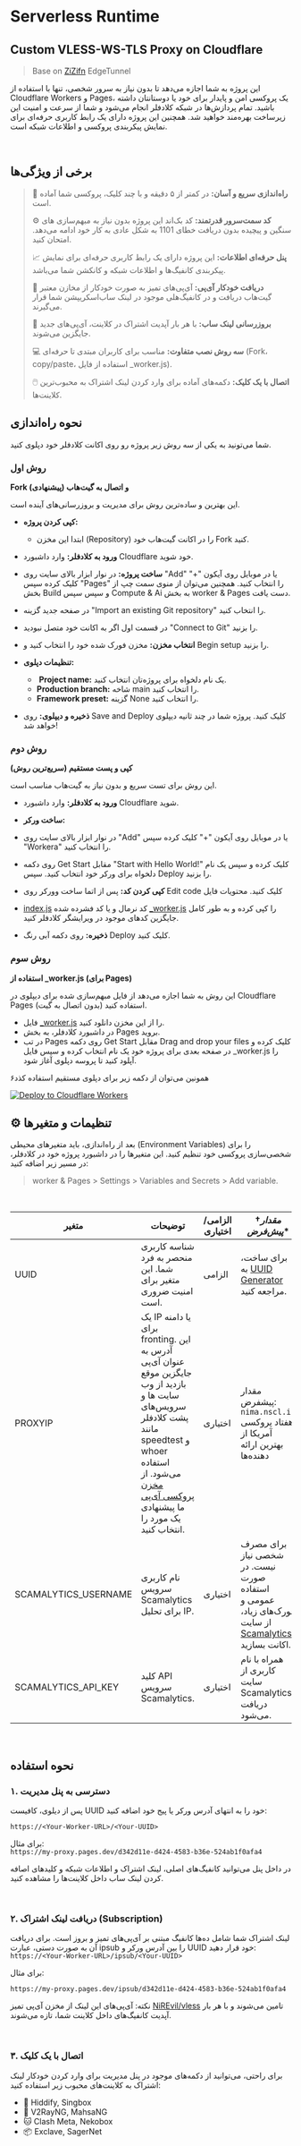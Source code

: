 # Serverless Runtime

## Custom VLESS-WS-TLS Proxy on Cloudflare

> Base on [ZiZifn] EdgeTunnel

این پروژه به شما اجازه می‌دهد تا بدون نیاز به سرور شخصی، تنها با استفاده از Cloudflare Workers و Pages، یک پروکسی امن و پایدار برای خود یا دوستانتان داشته باشید. تمام پردازش‌ها در شبکه کلادفلر انجام می‌شود و شما از سرعت و امنیت این زیرساخت بهره‌مند خواهید شد.
همچنین این پروژه دارای یک رابط کاربری حرفه‌ای برای نمایش پیکربندی پروکسی و اطلاعات شبکه است.

<br/> 

 ## برخی از ویژگی‌ها


> 
> 🧩 **راه‌اندازی سریع و آسان:** در کمتر از ۵ دقیقه و با چند کلیک، پروکسی شما آماده است.
>
> ⚙️ **کد سمت‌سرور قدرتمند:** کد‌ بک‌اند این پروژه بدون نیاز به مبهم‌سازی‌ های سنگین و پیچیده بدون دریافت خطای 1101 به شکل عادی به کار خود ادامه می‌دهد. امتحان کنید.
>
> 📈 **پنل حرفه‌ای اطلاعات:** این پروژه دارای یک رابط کاربری حرفه‌ای برای نمایش پیکربندی‌ کانفیگ‌ها و اطلاعات شبکه و کانکشن شما می‌باشد.
>   
> 🧠 **دریافت خودکار آی‌پی:** آی‌پی‌های تمیز به صورت خودکار از مخازن معتبر گیت‌هاب دریافت و در کانفیگ‌هلی موجود در لینک ساب‌اسکریپشن شما قرار می‌گیرند.
>   
> 🔄 **بروزرسانی لینک ساب:** با هر بار آپدیت اشتراک در کلاینت، آی‌پی‌های جدید جایگزین می‌شوند.
>   
> 💻 **سه روش نصب متفاوت:** مناسب برای کاربران مبتدی تا حرفه‌ای (Fork، copy/paste، استفاده از فایل _worker.js).
> 
> 🖱️ **اتصال با یک کلیک:** دکمه‌های آماده برای وارد کردن لینک اشتراک به محبوب‌ترین کلاینت‌ها.
> 

</div>
   
## نحوه راه‌اندازی

شما می‌تونید به یکی از سه روش زیر پروژه رو روی اکانت کلادفلر خود دپلوی کنید.

### روش اول 
 ‏**Fork و اتصال به گیت‌هاب (پیشنهادی)**
 
این بهترین و ساده‌ترین روش برای مدیریت و بروزرسانی‌های آینده است.

- **کپی کردن پروژه:**
  - ابتدا این مخزن (Repository) را در اکانت گیت‌هاب خود Fork کنید.

- **ورود به کلادفلر:** وارد داشبورد Cloudflare خود شوید.
- **ساخت پروژه:** در نوار ابزار بالای سایت روی "Add" یا در موبایل روی آیکون "+" کلیک کرده سپس "Pages" را انتخاب کنید. همچنین می‌توان از منوی سمت چپ از بخش Build و سپس سپس Compute & Ai به بخش worker & Pages دست یافت.
- در صفحه جدید گزینه "Import an existing Git repository" را انتخاب کنید. 

- در قسمت اول اگر به اکانت خود متصل نبودید "Connect to Git" را بزنید.
- **انتخاب مخزن:** مخزن فورک شده خود را انتخاب کنید و Begin setup را بزنید.
- **تنظیمات دپلوی:**
  - ‏ **Project name:** یک نام دلخواه برای پروژه‌تان انتخاب کنید.
  - **Production branch:** شاخه main را انتخاب کنید.
  - **Framework preset:** گزینه None را انتخاب کنید.

- **ذخیره و دیپلوی:** روی Save and Deploy کلیک کنید. پروژه شما در چند ثانیه دیپلوی خواهد شد!

### روش دوم  
**کپی و پست مستقیم (سریع‌ترین روش)**

این روش برای تست سریع و بدون نیاز به گیت‌هاب مناسب است.

- **ورود به کلادفلر:** وارد داشبورد Cloudflare شوید.
- **ساخت ورکر:**
- در نوار ابزار بالای سایت روی "Add" یا در موبایل روی آیکون "+" کلیک کرده سپس "Workera" را انتخاب کنید.
- روی دکمه Get Start مقابل "Start with Hello World!" کلیک کرده و سپس یک نام دلخواه برای ورکر خود انتخاب کنید. سپس Deploy را بزنید.

- **کپی کردن کد:** پس از اتما ساخت وورکر روی Edit code کلیک کنید. محتویات فایل
-  [index.js](./index.js) کد نرمال و یا کد فشرده شده [_worker.js](./_worker.js) را کپی کرده و به طور کامل جایگزین کدهای موجود در ویرایشگر کلادفلر کنید.
- **ذخیره:** روی دکمه آبی رنگ Deploy کلیک کنید.


### روش سوم
**استفاده از _worker.js (برای Pages)**

این روش به شما اجازه می‌دهد از فایل مبهم‌سازی شده برای دیپلوی در Cloudflare Pages (بدون اتصال به گیت) استفاده کنید.
- فایل  [_worker.js](./_worker.js) را از این مخزن دانلود کنید.
- در داشبورد کلادفلر، به بخش Pages بروید.
- در تب Pages روی  دکمه Get Start مقابل Drag and drop your files کلیک کرده و در صفحه بعدی برای پروژه خود یک نام انتخاب کرده و سپس فایل _worker.js را آپلود کنید تا پروسه دپلوی آغاز شود.


همونین می‌توان از دکمه زیر برای دپلوی مستقیم استفاده کذد۶

[![Deploy to Cloudflare Workers](https://deploy.workers.cloudflare.com/button)](https://deploy.workers.cloudflare.com/?url=https://github.com/NiREvil/zizifn)



## ⚙️ تنظیمات و متغیرها

بعد از راه‌اندازی، باید متغیرهای محیطی (Environment Variables) را برای شخصی‌سازی پروکسی خود تنظیم کنید. این متغیرها را در داشبورد پروژه خود در کلادفلر، در مسیر زیر اضافه کنید:

> worker & Pages > Settings > Variables and Secrets > Add variable.

<br/> 

| **متغیر** | **توضیحات** | **الزامی/اختیاری** | †*مقدار پیش‌فرض** |
|------|-------|--------|----------|
| UUID | شناسه کاربری منحصر به فرد شما. این متغیر برای امنیت ضروری است. | الزامی | برای ساخت، به [UUID Generator][2] مراجعه کنید. |
| PROXYIP | یک IP یا دامنه برای fronting. این آدرس به عنوان آی‌پی جایگزین موقع بازدید از وب سایت ها و سرویس‌های پشت کلادفلر مانند speedtest و whoer استفاده می‌شود. از [مخزن پروکسی آی‌پی][3] ما پیشنهادی یک مورد را انتخاب کنید. | اختیاری | مقدار پیشفرض: `nima.nscl.ir` هفتاد پروکسی آمریکا از بهترین ارائه دهنده‌ها  |
| SCAMALYTICS_USERNAME | نام کاربری سرویس Scamalytics برای تحلیل IP. | اختیاری | برای مصرف شخصی نیاز نیست. در صورت استفاده عمومی و فورک‌های زیاد، از سایت [Scamalytics][4] اکانت بسازید. |
| SCAMALYTICS_API_KEY | کلید API سرویس Scamalytics. | اختیاری | همراه با نام کاربری از سایت Scamalytics دریافت می‌شود. |

<br/> 

## نحوه استفاده

### ۱. دسترسی به پنل مدیریت
پس از دیلوی، کافیست UUID خود را به انتهای آدرس ورکر یا پیج خود اضافه کنید:

`https://<Your-Worker-URL>/<Your-UUID>`

برای مثال:  
`https://my-proxy.pages.dev/d342d11e-d424-4583-b36e-524ab1f0afa4`

در داخل پنل می‌توانید کانفیگ‌های اصلی، لینک اشتراک و اطلاعات شبکه و کلیدهای اصافه کردن لینک ساب داخل کلاینت‌ها را مشاهده کنید.

<br/> 

### ۲. دریافت لینک اشتراک (Subscription)
لینک اشتراک شما شامل ده‌ها کانفیگ مبتنی بر آی‌پی‌های تمیز و بروز است. برای دریافت آن به صورت دستی، عبارت ipsub را بین آدرس ورکر و UUID خود قرار دهید:
`https://<Your-Worker-URL>/ipsub/<Your-UUID>`

برای مثال:

`https://my-proxy.pages.dev/ipsub/d342d11e-d424-4583-b36e-524ab1f0afa4`

نکته: آی‌پی‌های این لینک از مخزن آی‌پی تمیز [NiREvil/vless][5] تامین می‌شوند و با هر بار آپدیت کانفیگ‌های داخل کلاینت شما، تازه می‌شوند.

<br/> 

### ۳. اتصال با یک کلیک
برای راحتی، می‌توانید از دکمه‌های موجود در پنل مدیریت برای وارد کردن خودکار لینک اشتراک به کلاینت‌های محبوب زیر استفاده کنید:
 * 📱 Hiddify, Singbox 
 * 🤖 V2RayNG, MahsaNG
 * 🐱 Clash Meta, Nekobox
 * 📦 Exclave, SagerNet

[ZiZifn]: https://github.com/zizifn/edgetunnel
[2]: https://www.uuidgenerator.net/
[3]: https://github.com/NiREvil/vless/blob/main/sub/ProxyIP.md
[4]: https://scamalytics.com/ip/api/enquiry?monthly_api_calls=5000
[5]: https://github.com/NiREvil/vless/blob/main/Cloudflare-IPs.json
